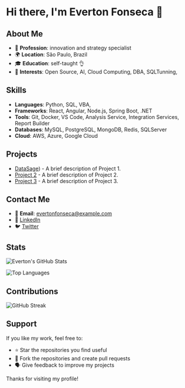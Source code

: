 # Hi there, I'm Everton Fonseca 👋

## About Me

- 💼 **Profession**: innovation and strategy specialist
- 🌍 **Location**: São Paulo, Brazil
- 🎓 **Education**: self-taught 👌
- 🚀 **Interests**: Open Source, AI, Cloud Computing, DBA, SQLTunning, 

## Skills

- **Languages**: Python, SQL, VBA,
- **Frameworks**: React, Angular, Node.js, Spring Boot, .NET
- **Tools**: Git, Docker, VS Code, Analysis Service, Integration Services, Report Builder
- **Databases**: MySQL, PostgreSQL, MongoDB, Redis, SQLServer
- **Cloud**: AWS, Azure, Google Cloud

## Projects

- [DataSage](https://github.com/EvertonFonsecaSIM/DocumentacaoProjetos/blob/cb491f8203308dc866cb220a3a686109c8a77af2/projeto%20DataSage.md)) - A brief description of Project 1.
- [Project 2](https://github.com/EvertonFonsecaSIM/project2) - A brief description of Project 2.
- [Project 3](https://github.com/EvertonFonsecaSIM/project3) - A brief description of Project 3.

## Contact Me

- 📧 **Email**: evertonfonseca@example.com
- 💼 [LinkedIn](https://www.linkedin.com/in/evertonfonseca)
- 🐦 [Twitter](https://twitter.com/evertonfonseca)

## Stats

![Everton's GitHub Stats](https://github-readme-stats.vercel.app/api?username=EvertonFonsecaSIM&show_icons=true&theme=radical)

![Top Languages](https://github-readme-stats.vercel.app/api/top-langs/?username=EvertonFonsecaSIM&layout=compact&theme=radical)

## Contributions

![GitHub Streak](https://github-readme-streak-stats.herokuapp.com/?user=EvertonFonsecaSIM&theme=radical)

## Support

If you like my work, feel free to:

- ⭐ Star the repositories you find useful
- 🍴 Fork the repositories and create pull requests
- 🗣️ Give feedback to improve my projects

Thanks for visiting my profile!

```
